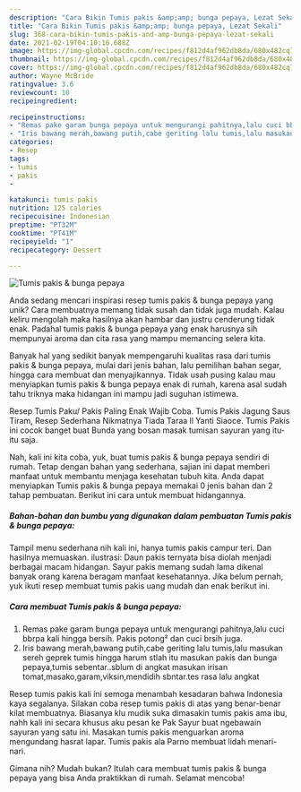 ```yaml
---
description: "Cara Bikin Tumis pakis &amp;amp; bunga pepaya, Lezat Sekali"
title: "Cara Bikin Tumis pakis &amp;amp; bunga pepaya, Lezat Sekali"
slug: 368-cara-bikin-tumis-pakis-and-amp-bunga-pepaya-lezat-sekali
date: 2021-02-19T04:10:16.688Z
image: https://img-global.cpcdn.com/recipes/f812d4af962db8da/680x482cq70/tumis-pakis-bunga-pepaya-foto-resep-utama.jpg
thumbnail: https://img-global.cpcdn.com/recipes/f812d4af962db8da/680x482cq70/tumis-pakis-bunga-pepaya-foto-resep-utama.jpg
cover: https://img-global.cpcdn.com/recipes/f812d4af962db8da/680x482cq70/tumis-pakis-bunga-pepaya-foto-resep-utama.jpg
author: Wayne McBride
ratingvalue: 3.6
reviewcount: 10
recipeingredient:

recipeinstructions:
- "Remas pake garam bunga pepaya untuk mengurangi pahitnya,lalu cuci bbrpa kali hingga bersih. Pakis potong² dan cuci brsih juga."
- "Iris bawang merah,bawang putih,cabe geriting lalu tumis,lalu masukan sereh geprek tumis hingga harum stlah itu masukan pakis dan bunga pepaya,tumis sebentar..sblum di angkat masukan irisan tomat,masako,garam,viksin,mendidih sbntar.tes rasa lalu angkat"
categories:
- Resep
tags:
- tumis
- pakis
- 

katakunci: tumis pakis  
nutrition: 125 calories
recipecuisine: Indonesian
preptime: "PT32M"
cooktime: "PT41M"
recipeyield: "1"
recipecategory: Dessert

---
```



![Tumis pakis &amp; bunga pepaya](https://img-global.cpcdn.com/recipes/f812d4af962db8da/680x482cq70/tumis-pakis-bunga-pepaya-foto-resep-utama.jpg)

Anda sedang mencari inspirasi resep tumis pakis &amp; bunga pepaya yang unik? Cara membuatnya memang tidak susah dan tidak juga mudah. Kalau keliru mengolah maka hasilnya akan hambar dan justru cenderung tidak enak. Padahal tumis pakis &amp; bunga pepaya yang enak harusnya sih mempunyai aroma dan cita rasa yang mampu memancing selera kita.

Banyak hal yang sedikit banyak mempengaruhi kualitas rasa dari tumis pakis &amp; bunga pepaya, mulai dari jenis bahan, lalu pemilihan bahan segar, hingga cara membuat dan menyajikannya. Tidak usah pusing kalau mau menyiapkan tumis pakis &amp; bunga pepaya enak di rumah, karena asal sudah tahu triknya maka hidangan ini mampu jadi suguhan istimewa.

Resep Tumis Paku/ Pakis Paling Enak Wajib Coba. Tumis Pakis Jagung Saus Tiram, Resep Sederhana Nikmatnya Tiada Taraa ll Yanti Siaoce. Tumis Pakis ini cocok banget buat Bunda yang bosan masak tumisan sayuran yang itu-itu saja.


Nah, kali ini kita coba, yuk, buat tumis pakis &amp; bunga pepaya sendiri di rumah. Tetap dengan bahan yang sederhana, sajian ini dapat memberi manfaat untuk membantu menjaga kesehatan tubuh kita. Anda dapat menyiapkan Tumis pakis &amp; bunga pepaya memakai 0 jenis bahan dan 2 tahap pembuatan. Berikut ini cara untuk membuat hidangannya.

<!--inarticleads1-->

##### Bahan-bahan dan bumbu yang digunakan dalam pembuatan Tumis pakis &amp; bunga pepaya:



Tampil menu sederhana nih kali ini, hanya tumis pakis campur teri. Dan hasilnya memuaskan. ilustrasi: Daun pakis ternyata bisa diolah menjadi berbagai macam hidangan. Sayur pakis memang sudah lama dikenal banyak orang karena beragam manfaat kesehatannya. Jika belum pernah, yuk ikuti resep membuat tumis pakis uang mudah dan enak berikut ini. 

<!--inarticleads2-->

##### Cara membuat Tumis pakis &amp; bunga pepaya:

1. Remas pake garam bunga pepaya untuk mengurangi pahitnya,lalu cuci bbrpa kali hingga bersih. Pakis potong² dan cuci brsih juga.
1. Iris bawang merah,bawang putih,cabe geriting lalu tumis,lalu masukan sereh geprek tumis hingga harum stlah itu masukan pakis dan bunga pepaya,tumis sebentar..sblum di angkat masukan irisan tomat,masako,garam,viksin,mendidih sbntar.tes rasa lalu angkat


Resep tumis pakis kali ini semoga menambah kesadaran bahwa Indonesia kaya segalanya. Silakan coba resep tumis pakis di atas yang benar-benar kilat membuatnya. Biasanya klu mudik suka dimasakin tumis pakis ama ibu, nahh kali ini secara khusus aku pesan ke Pak Sayur buat ngebawain sayuran yang satu ini. Masakan tumis pakis menguarkan aroma mengundang hasrat lapar. Tumis pakis ala Parno membuat lidah menari-nari. 

Gimana nih? Mudah bukan? Itulah cara membuat tumis pakis &amp; bunga pepaya yang bisa Anda praktikkan di rumah. Selamat mencoba!
